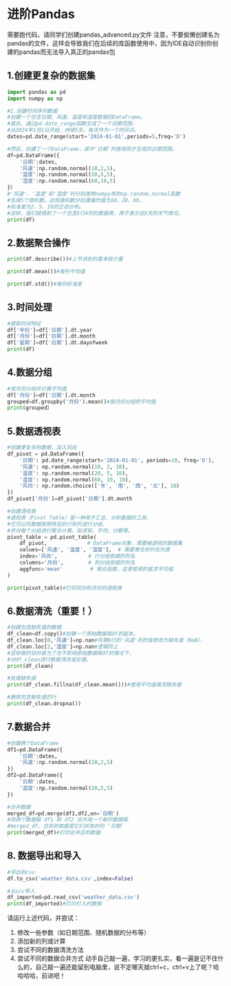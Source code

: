 # 进阶Pandas 
需要跑代码，请同学们创建pandas_advanced.py文件
注意，不要偷懒创建名为pandas的文件，这样会导致我们在后续的库函数使用中，因为IDE自动识别你创建的pandas而无法导入真正的pandas包
## 1.创建更复杂的数据集
```python
import pandas as pd
import numpy as np

#1.创建时间序列数据
#创建一个包含日期、风速、温度和湿度数据的DataFrame。
#首先，通过pd.date_range函数生成了一个日期范围，
#从2024年1月1日开始，持续5天，每天作为一个时间点。
dates=pd.date_range(start='2024-01-01',periods=5,freq='D')

#然后，创建了一个DataFrame，其中'日期'列使用刚才生成的日期范围，
df=pd.DataFrame({
    '日期':dates,
    '风速':np.random.normal(10,2,5),
    '温度':np.random.normal(20,5,5),
    '湿度':np.random.normal(60,10,5)
}）
#'风速'、'温度'和'湿度'列分别使用numpy库的np.random.normal函数
#生成5个随机数，这些随机数分别遵循均值为10、20、60，
#标准差为2、5、10的正态分布。
#这样，我们就得到了一个包含5行4列的数据表，用于表示这5天的天气情况。
print(df)
```
## 2.数据聚合操作
```python
print(df.describe())#上节讲到的基本统计量

print(df.mean())#每列平均值

print(df.std())#每列标准差
```
## 3.时间处理
```python
#提取时间特征
df['年份']=df['日期'].dt.year
df['月份']=df['日期'].dt.month
df['星期']=df['日期'].dt.dayofweek
print(df)
```
## 4.数据分组
```python
#按月份分组并计算平均值
df['月份']=df['日期'].dt.month
grouped=df.groupby('月份').mean()#按月份分组的平均值
print(grouped）
```
## 5.数据透视表
```python
#创建更复杂的数据，加入风向
df_pivot = pd.DataFrame({
    '日期': pd.date_range(start='2024-01-01', periods=10, freq='D'),
    '风速': np.random.normal(10, 2, 10),
    '温度': np.random.normal(20, 5, 10),
    '湿度': np.random.normal(60, 10, 10),
    '风向': np.random.choice(['东', '南', '西', '北'], 10)
})
df_pivot['月份']=df_pivot['日期'].dt.month

#创建透视表
#透视表（Pivot Table）是一种用于汇总、分析数据的工具，
#它可以将数据按照特定的行和列进行分组，
#并对每个分组进行聚合计算，如求和、平均、计数等。
pivot_table = pd.pivot_table(
    df_pivot,             # DataFrame对象，需要被透视的数据集
    values=['风速', '温度', '湿度'],  # 需要聚合的列名列表
    index='风向',          # 行分组依据的列名
    columns='月份',        # 列分组依据的列名
    aggfunc='mean'         # 聚合函数，这里使用的是求平均值
)

print(pivot_table)#打印风向和月份的透视表
```
## 6.数据清洗（重要！）
```python
#创建包含缺失值的数据
df_clean=df.copy()#创建一个原始数据框df的副本。
df_clean.loc[0,'风速']=np.nan#将第0行的'风速'列的值修改为缺失值（NaN），
df_clean.loc[2,'温度']=np.nan#逻辑同上
#这样做的目的是为了在不影响原始数据框df的情况下，
#对df_clean进行数据清洗或处理。
print(df_clean)

#处理缺失值
print(df_clean.fillna(df_clean.mean()))#使用平均值填充缺失值

#删除包含缺失值的行
print(df_clean.dropna())
```
## 7.数据合并
```python
#创建两个DataFrame
df1=pd.DataFrame({
    '日期':dates,
    '风速':np.random.normal(10,2,5)
})
df2=pd.DataFrame({
    '日期':dates,
    '温度':np.random.normal(20,5,5)
})

#合并数据
merged_df=pd.merge(df1,df2,on='日期')
#将两个数据框 df1 和 df2 合并成一个新的数据框 
#merged_df，合并的依据是它们共有的列 ‘日期’
print(merged_df)#打印合并后的数据
```
## 8. 数据导出和导入
```python
#导出到csv
df.to_csv('weather_data.csv',index=False)

#从scv导入
df_imported=pd.read_csv('weather_data.csv')
print(df_imported)#打印打入的数据
```
请运行上述代码，并尝试：
1. 修改一些参数（如日期范围、随机数据的分布等）
2. 添加新的列或计算
3. 尝试不同的数据清洗方法
4. 尝试不同的数据合并方式
动手自己敲一遍，学习的更扎实，看一遍是记不住什么的，自己敲一遍还能留到电脑里，说不定哪天就ctrl+c，ctrl+v上了呢？哈哈哈哈，前进吧！